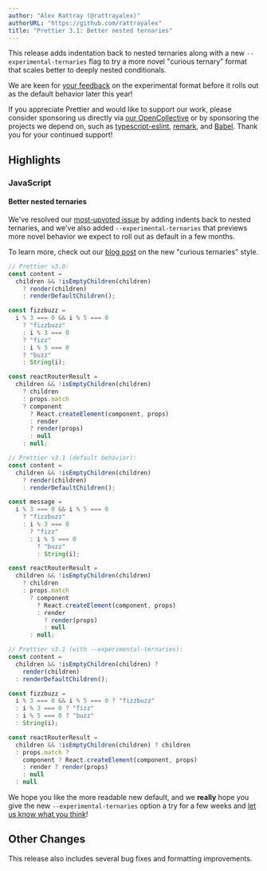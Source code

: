 ```yaml
---
author: "Alex Rattray (@rattrayalex)"
authorURL: "https://github.com/rattrayalex"
title: "Prettier 3.1: Better nested ternaries"
---
```


This release adds indentation back to nested ternaries along with a new `--experimental-ternaries` flag to try a more novel "curious ternary" format that scales better to deeply nested conditionals.

We are keen for [your feedback](https://forms.gle/vwEuboCobTVhEkt66) on the experimental format before it rolls out as the default behavior later this year!

<!--truncate-->

If you appreciate Prettier and would like to support our work, please consider sponsoring us directly via [our OpenCollective](https://opencollective.com/prettier) or by sponsoring the projects we depend on, such as [typescript-eslint](https://opencollective.com/typescript-eslint), [remark](https://opencollective.com/unified), and [Babel](https://opencollective.com/babel). Thank you for your continued support!

## Highlights

### JavaScript

#### Better nested ternaries

We've resolved our [most-upvoted issue](https://github.com/prettier/prettier/issues/5814) by adding indents back to nested ternaries, and we've also added `--experimental-ternaries` that previews more novel behavior we expect to roll out as default in a few months.

To learn more, check out our [blog post](/blog/2023/09/24/curious-ternaries) on the new "curious ternaries" style.

<!--prettier-ignore-->
```js
// Prettier v3.0:
const content =
  children && !isEmptyChildren(children)
    ? render(children)
    : renderDefaultChildren();

const fizzbuzz =
  i % 3 === 0 && i % 5 === 0
    ? "fizzbuzz"
    : i % 3 === 0
    ? "fizz"
    : i % 5 === 0
    ? "buzz"
    : String(i);

const reactRouterResult =
  children && !isEmptyChildren(children)
    ? children
    : props.match
    ? component
      ? React.createElement(component, props)
      : render
      ? render(props)
      : null
    : null;

// Prettier v3.1 (default behavior):
const content =
  children && !isEmptyChildren(children)
    ? render(children)
    : renderDefaultChildren();

const message =
  i % 3 === 0 && i % 5 === 0
    ? "fizzbuzz"
    : i % 3 === 0
      ? "fizz"
      : i % 5 === 0
        ? "buzz"
        : String(i);

const reactRouterResult =
  children && !isEmptyChildren(children)
    ? children
    : props.match
      ? component
        ? React.createElement(component, props)
        : render
          ? render(props)
          : null
      : null;

// Prettier v3.1 (with --experimental-ternaries):
const content =
  children && !isEmptyChildren(children) ?
    render(children)
  : renderDefaultChildren();

const fizzbuzz =
  i % 3 === 0 && i % 5 === 0 ? "fizzbuzz"
  : i % 3 === 0 ? "fizz"
  : i % 5 === 0 ? "buzz"
  : String(i);

const reactRouterResult =
  children && !isEmptyChildren(children) ? children
  : props.match ?
    component ? React.createElement(component, props)
    : render ? render(props)
    : null
  : null
```

We hope you like the more readable new default, and we **really** hope you give the new `--experimental-ternaries` option a try for a few weeks and [let us know what you think](https://forms.gle/vwEuboCobTVhEkt66)!

## Other Changes

This release also includes several bug fixes and formatting improvements.
